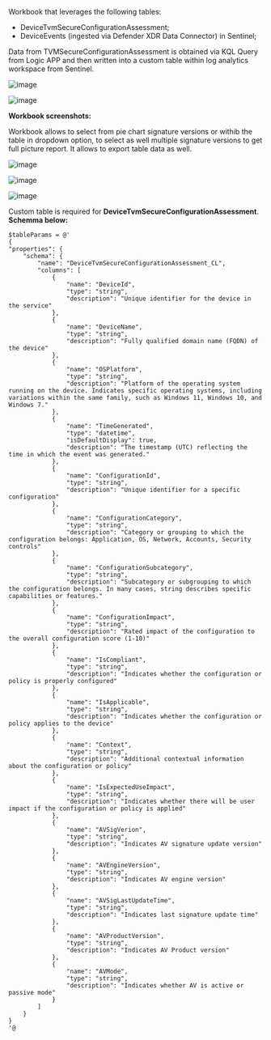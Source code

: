 Workbook that leverages the following tables:
- DeviceTvmSecureConfigurationAssessment; 
- DeviceEvents (ingested via Defender XDR Data Connector) in Sentinel;


Data from TVMSecureConfigurationAssessment is obtained via KQL Query from Logic APP and then written into a custom table within log analytics workspace from Sentinel. 

![image](https://github.com/user-attachments/assets/24435280-4319-4c58-b22b-d25ea1f11b1d)




![image](https://github.com/user-attachments/assets/6a932950-0f10-4045-9316-0ee6b8607259)



**Workbook screenshots:**

Workbook allows to select from pie chart signature versions or withib the table in dropdown option, to select as well multiple signature versions to get full picture report. It allows to export table data as well.

![image](https://github.com/user-attachments/assets/4cae3dfe-e3f5-472d-a1d1-13388f298b7d)


![image](https://github.com/user-attachments/assets/afa752de-1521-45c9-9e6a-d16a1d1167a6)


![image](https://github.com/user-attachments/assets/c54d978d-5320-453c-ab78-32a807c2c08b)



Custom table is required for **DeviceTvmSecureConfigurationAssessment**.
**Schemma below:**
	
	$tableParams = @'
	{
	"properties": {
	    "schema": {
	        "name": "DeviceTvmSecureConfigurationAssessment_CL",
	        "columns": [
	            {
	                "name": "DeviceId",
	                "type": "string",
	                "description": "Unique identifier for the device in the service"
	            },
	            {
	                "name": "DeviceName",
	                "type": "string",
	                "description": "Fully qualified domain name (FQDN) of the device"
	            },
	            {
	                "name": "OSPlatform",
	                "type": "string",
	                "description": "Platform of the operating system running on the device. Indicates specific operating systems, including variations within the same family, such as Windows 11, Windows 10, and Windows 7."
	            },
	            {
	                "name": "TimeGenerated",
	                "type": "datetime",
	                "isDefaultDisplay": true,
	                "description": "The timestamp (UTC) reflecting the time in which the event was generated."
	            },
	            {
	                "name": "ConfigurationId",
	                "type": "string",
	                "description": "Unique identifier for a specific configuration"
	            },
	            {
	                "name": "ConfigurationCategory",
	                "type": "string",
	                "description": "Category or grouping to which the configuration belongs: Application, OS, Network, Accounts, Security controls"
	            },
	            {
	                "name": "ConfigurationSubcategory",
	                "type": "string",
	                "description": "Subcategory or subgrouping to which the configuration belongs. In many cases, string describes specific capabilities or features."
	            },
	            {
	                "name": "ConfigurationImpact",
	                "type": "string",
	                "description": "Rated impact of the configuration to the overall configuration score (1-10)"
	            },
	            {
	                "name": "IsCompliant",
	                "type": "string",
	                "description": "Indicates whether the configuration or policy is properly configured"
	            },
	            {
	                "name": "IsApplicable",
	                "type": "string",
	                "description": "Indicates whether the configuration or policy applies to the device"
	            },
	            {
	                "name": "Context",
	                "type": "string",
	                "description": "Additional contextual information about the configuration or policy"
	            },
	            {
	                "name": "IsExpectedUseImpact",
	                "type": "string",
	                "description": "Indicates whether there will be user impact if the configuration or policy is applied"
	            },
				{
	                "name": "AVSigVerion",
	                "type": "string",
	                "description": "Indicates AV signature update version"
	            },
				{
	                "name": "AVEngineVersion",
	                "type": "string",
	                "description": "Indicates AV engine version"
	            },
				{
	                "name": "AVSigLastUpdateTime",
	                "type": "string",
	                "description": "Indicates last signature update time"
	            },
				{
	                "name": "AVProductVersion",
	                "type": "string",
	                "description": "Indicates AV Product version"
	            },
				{
	                "name": "AVMode",
	                "type": "string",
	                "description": "Indicates whether AV is active or passive mode"
	            }
	        ]
	    }
	}
	'@

